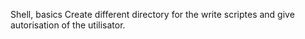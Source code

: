 Shell, basics 
Create different directory for the write scriptes and give autorisation of the utilisator.   
